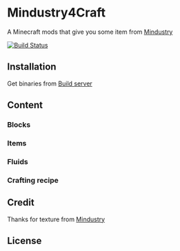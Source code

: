 # Mindustry4Craft
A Minecraft mods that give you some item from [Mindustry](https://github.com/Anuken/Mindustry)

[![Build Status](https://dev.azure.com/sisit-ton/Mindustry4Craft/_apis/build/status/Mindustry4Craft?branchName=master)](https://dev.azure.com/sisit-ton/Mindustry4Craft/_build/latest?definitionId=6&branchName=master)

## Installation
Get binaries from [Build server](https://dev.azure.com/sisit-ton/Mindustry4Craft/_build)

## Content
### Blocks

### Items

### Fluids

### Crafting recipe

## Credit
Thanks for texture from [Mindustry](https://github.com/Anuken/Mindustry)
## License
